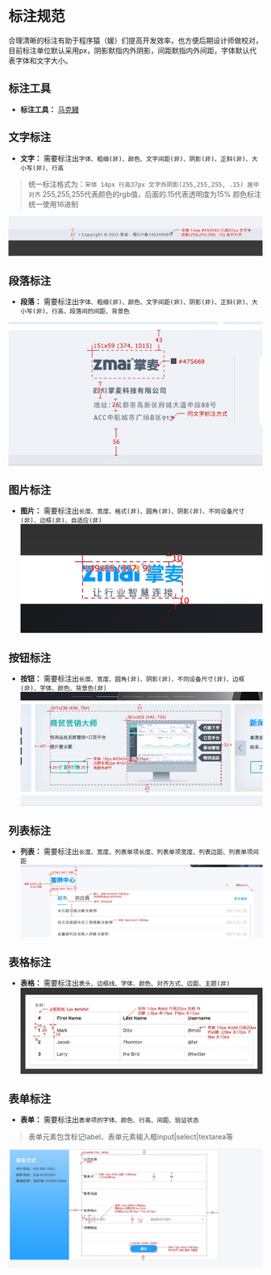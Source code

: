 # 标注规范
合理清晰的标注有助于程序猿（媛）们提高开发效率，也方便后期设计师做校对，目前标注单位默认采用px，阴影默指内外阴影，间距默指内外间距，字体默认代表字体和文字大小。

## 标注工具
- **标注工具：** [马克鳗](http://www.getmarkman.com/)

## 文字标注
- **文字：** 需要标注出`字体、粗细(非)、颜色、文字间距(非)、阴影(非)、正斜(非)、大小写(非)、行高`
> 统一标注格式为：`宋体 14px 行高37px 文字外阴影(255,255,255, .15) 居中对齐`
> 255,255,255代表颜色的rgb值，后面的.15代表透明度为15%
> 颜色标注统一使用16进制

![Image text](https://raw.githubusercontent.com/Andyczc/ued-norms-images/master/text-markup.png)

## 段落标注
- **段落：** 需要标注出`字体、粗细(非)、颜色、文字间距(非)、阴影(非)、正斜(非)、大小写(非)、行高、段落间的间距、背景色`

![Image text](https://raw.githubusercontent.com/Andyczc/ued-norms-images/master/article-markup.png)

## 图片标注
- **图片：** 需要标注出`长度、宽度、格式(非)、圆角(非)、阴影(非)、不同设备尺寸(非)、边框(非)、自适应(非)`
![Image text](https://raw.githubusercontent.com/Andyczc/ued-norms-images/master/image-markup.png)

## 按钮标注
- **按钮：** 需要标注出`长度、宽度、圆角(非)、阴影(非)、不同设备尺寸(非)、边框(非)、字体、颜色、背景色(非)`
![Image text](https://raw.githubusercontent.com/Andyczc/ued-norms-images/master/btn-markup.png)

## 列表标注
- **列表：** 需要标注出`长度、宽度、列表单项长度、列表单项宽度、列表边距、列表单项间距`
![Image text](https://raw.githubusercontent.com/Andyczc/ued-norms-images/master/list-markup.png)

## 表格标注
- **表格：** 需要标注出`表头、边框线、字体、颜色、对齐方式、边距、主题(非)`
![Image text](https://raw.githubusercontent.com/Andyczc/ued-norms-images/master/table-markup.png)

## 表单标注
- **表单：** 需要标注出`表单项的字体、颜色、行高、间距、验证状态`
> 表单元素包含标记label、表单元素输入框input|select|textarea等

![Image text](https://raw.githubusercontent.com/Andyczc/ued-norms-images/master/form-markup.png)
